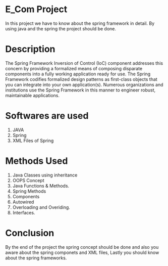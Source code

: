 # E_Com Project
In this project we have to know about the spring framework in detail. By using java and the spring the project should be done.

# Description
The Spring Framework Inversion of Control (IoC) component addresses this concern by providing a formalized means of composing disparate components into a fully working application ready for use. The Spring Framework codifies formalized design patterns as first-class objects that you can integrate into your own application(s). Numerous organizations and institutions use the Spring Framework in this manner to engineer robust, maintainable applications.

# Softwares are used
1) JAVA
2) Spring
3) XML Files of Spring

# Methods Used
1) Java Classes using inheritance
2) OOPS Concept
3) Java Functions & Methods.
4) Spring Methods
5) Components
6) Autowired
7) Overloading and Overiding.
8) Interfaces.

# Conclusion
By the end of the project the spring concept should be done and also you aware about the spring componets and XML files, Lastly you should know about the spring frameworks.
